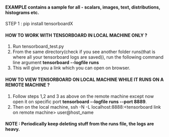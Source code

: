 #### EXAMPLE contains a sample for all - scalars, images, text, distributions, histograms etc.

STEP 1 : pip install tensorboardX

#### HOW TO WORK WITH TENSORBOARD IN LOCAL MACHINE ONLY ?

1. Run tensorboard_test.py
2. From the same directory(check if you see another folder runs(that is where all your tensorboard logs are saved)),
run the following command line argument <b>tensorboard --logfile runs</b>
3. This will give you a link which you can open on browser.


#### HOW TO VIEW TENSORBOARD ON LOCAL MACHINE WHILE IT RUNS ON A REMOTE MACHINE ?

1. Follow steps 1,2 and 3 as above on the remote machine except now open it on specific port <b>tensorboard --logfile runs --port 8889</b>.
2. Then on the local machine, ssh -N -L localhost:8888:\<tensorboard link on remote machine\> user@host_name
  
#### NOTE : Periodically keep deleting stuff from the runs file, the logs are heavy.


